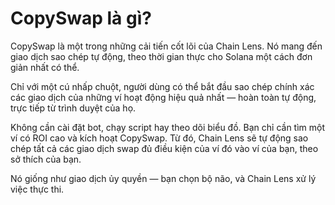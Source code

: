 # CopySwap là gì?

CopySwap là một trong những cải tiến cốt lõi của Chain Lens. Nó mang đến giao dịch sao chép tự động, theo thời gian thực cho Solana một cách đơn giản nhất có thể.

Chỉ với một cú nhấp chuột, người dùng có thể bắt đầu sao chép chính xác các giao dịch của những ví hoạt động hiệu quả nhất — hoàn toàn tự động, trực tiếp từ trình duyệt của họ.

Không cần cài đặt bot, chạy script hay theo dõi biểu đồ. Bạn chỉ cần tìm một ví có ROI cao và kích hoạt CopySwap. Từ đó, Chain Lens sẽ tự động sao chép tất cả các giao dịch swap đủ điều kiện của ví đó vào ví của bạn, theo sở thích của bạn.

Nó giống như giao dịch ủy quyền — bạn chọn bộ não, và Chain Lens xử lý việc thực thi.
